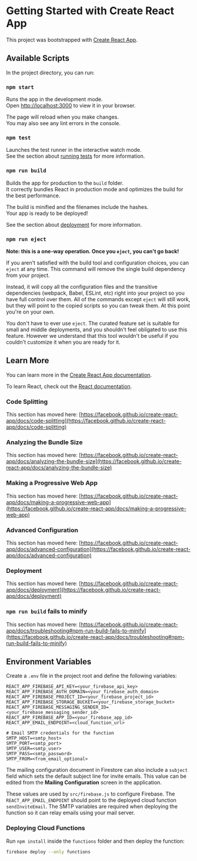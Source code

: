 # Getting Started with Create React App

This project was bootstrapped with [Create React App](https://github.com/facebook/create-react-app).

## Available Scripts

In the project directory, you can run:

### `npm start`

Runs the app in the development mode.\
Open [http://localhost:3000](http://localhost:3000) to view it in your browser.

The page will reload when you make changes.\
You may also see any lint errors in the console.

### `npm test`

Launches the test runner in the interactive watch mode.\
See the section about [running tests](https://facebook.github.io/create-react-app/docs/running-tests) for more information.

### `npm run build`

Builds the app for production to the `build` folder.\
It correctly bundles React in production mode and optimizes the build for the best performance.

The build is minified and the filenames include the hashes.\
Your app is ready to be deployed!

See the section about [deployment](https://facebook.github.io/create-react-app/docs/deployment) for more information.

### `npm run eject`

**Note: this is a one-way operation. Once you `eject`, you can't go back!**

If you aren't satisfied with the build tool and configuration choices, you can `eject` at any time. This command will remove the single build dependency from your project.

Instead, it will copy all the configuration files and the transitive dependencies (webpack, Babel, ESLint, etc) right into your project so you have full control over them. All of the commands except `eject` will still work, but they will point to the copied scripts so you can tweak them. At this point you're on your own.

You don't have to ever use `eject`. The curated feature set is suitable for small and middle deployments, and you shouldn't feel obligated to use this feature. However we understand that this tool wouldn't be useful if you couldn't customize it when you are ready for it.

## Learn More

You can learn more in the [Create React App documentation](https://facebook.github.io/create-react-app/docs/getting-started).

To learn React, check out the [React documentation](https://reactjs.org/).

### Code Splitting

This section has moved here: [https://facebook.github.io/create-react-app/docs/code-splitting](https://facebook.github.io/create-react-app/docs/code-splitting)

### Analyzing the Bundle Size

This section has moved here: [https://facebook.github.io/create-react-app/docs/analyzing-the-bundle-size](https://facebook.github.io/create-react-app/docs/analyzing-the-bundle-size)

### Making a Progressive Web App

This section has moved here: [https://facebook.github.io/create-react-app/docs/making-a-progressive-web-app](https://facebook.github.io/create-react-app/docs/making-a-progressive-web-app)

### Advanced Configuration

This section has moved here: [https://facebook.github.io/create-react-app/docs/advanced-configuration](https://facebook.github.io/create-react-app/docs/advanced-configuration)

### Deployment

This section has moved here: [https://facebook.github.io/create-react-app/docs/deployment](https://facebook.github.io/create-react-app/docs/deployment)

### `npm run build` fails to minify

This section has moved here: [https://facebook.github.io/create-react-app/docs/troubleshooting#npm-run-build-fails-to-minify](https://facebook.github.io/create-react-app/docs/troubleshooting#npm-run-build-fails-to-minify)

## Environment Variables

Create a `.env` file in the project root and define the following variables:

```
REACT_APP_FIREBASE_API_KEY=<your_firebase_api_key>
REACT_APP_FIREBASE_AUTH_DOMAIN=<your_firebase_auth_domain>
REACT_APP_FIREBASE_PROJECT_ID=<your_firebase_project_id>
REACT_APP_FIREBASE_STORAGE_BUCKET=<your_firebase_storage_bucket>
REACT_APP_FIREBASE_MESSAGING_SENDER_ID=<your_firebase_messaging_sender_id>
REACT_APP_FIREBASE_APP_ID=<your_firebase_app_id>
REACT_APP_EMAIL_ENDPOINT=<cloud_function_url>

# Email SMTP credentials for the function
SMTP_HOST=<smtp_host>
SMTP_PORT=<smtp_port>
SMTP_USER=<smtp_user>
SMTP_PASS=<smtp_password>
SMTP_FROM=<from_email_optional>
```

The mailing configuration document in Firestore can also include a `subject`
field which sets the default subject line for invite emails. This value can be
edited from the **Mailing Configuration** screen in the application.

These values are used by `src/firebase.js` to configure Firebase.
The `REACT_APP_EMAIL_ENDPOINT` should point to the deployed cloud function
`sendInviteEmail`. The SMTP variables are required when deploying the function
so it can relay emails using your mail server.

### Deploying Cloud Functions

Run `npm install` inside the `functions` folder and then deploy the function:

```bash
firebase deploy --only functions
```
